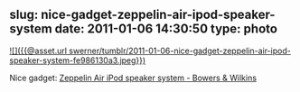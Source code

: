 slug: nice-gadget-zeppelin-air-ipod-speaker-system
date: 2011-01-06 14:30:50
type: photo
---

[![]({{@asset.url swerner/tumblr/2011-01-06-nice-gadget-zeppelin-air-ipod-speaker-system-fe986130a3.jpeg}})](http://www.bowers-wilkins.com/iPod_and_Computer_Speakers/iPod_and_Computer_Speakers/Zeppelin_Air/overview.html)

Nice gadget: [Zeppelin Air iPod speaker system - Bowers & Wilkins](http://www.bowers-wilkins.com/iPod_and_Computer_Speakers/iPod_and_Computer_Speakers/Zeppelin_Air/overview.html)
